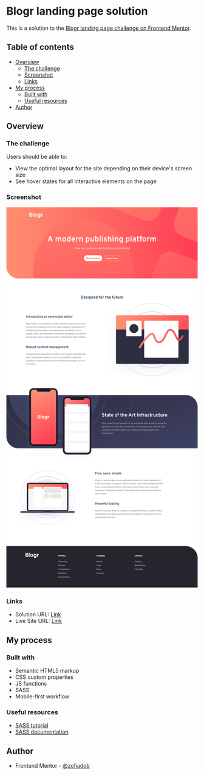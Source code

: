# Blogr landing page solution

This is a solution to the [Blogr landing page challenge on Frontend Mentor](https://www.frontendmentor.io/challenges/blogr-landing-page-EX2RLAApP). 

## Table of contents

- [Overview](#overview)
  - [The challenge](#the-challenge)
  - [Screenshot](#screenshot)
  - [Links](#links)
- [My process](#my-process)
  - [Built with](#built-with)
  - [Useful resources](#useful-resources)
- [Author](#author)


## Overview

### The challenge

Users should be able to:

- View the optimal layout for the site depending on their device's screen size
- See hover states for all interactive elements on the page

### Screenshot

![](./screenshot.jpg)

### Links

- Solution URL: [Link](https://github.com/zofiadob/blogr-landing-page)
- Live Site URL: [Link](https://zofiadob.github.io/blogr-landing-page/)

## My process

### Built with

- Semantic HTML5 markup
- CSS custom properties
- JS functions
- SASS
- Mobile-first workflow


### Useful resources

- [SASS tutorial](https://www.youtube.com/watch?v=_a5j7KoflTs)
- [SASS documentation](https://sass-lang.com/) 


## Author

- Frontend Mentor - [@zofiadob](https://www.frontendmentor.io/profile/zofiadob)

